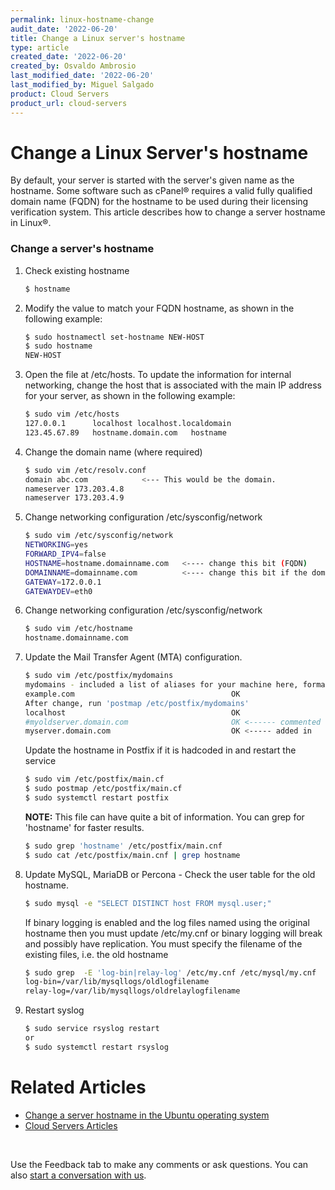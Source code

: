 ```yaml
---
permalink: linux-hostname-change
audit_date: '2022-06-20'
title: Change a Linux server's hostname
type: article
created_date: '2022-06-20'
created_by: Osvaldo Ambrosio
last_modified_date: '2022-06-20'
last_modified_by: Miguel Salgado
product: Cloud Servers
product_url: cloud-servers
---
```

# Change a Linux Server's hostname

By default, your server is started with the server's given name as the hostname. 
Some software such as cPanel&reg; requires a valid fully qualified domain name (FQDN) for the hostname 
to be used during their licensing verification system. This article describes how to change a server hostname 
in Linux&reg;.

### Change a server's hostname

1.  Check existing hostname
    ```sh
    $ hostname
    ```

2.  Modify the value to match your FQDN hostname,
    as shown in the following example:
    ```sh
    $ sudo hostnamectl set-hostname NEW-HOST
    $ sudo hostname
    NEW-HOST
    ```

3.  Open the file at /etc/hosts. To update the information for internal
    networking, change the host that is associated with the main IP address
    for your server, as shown in the following example:
    ```sh         
    $ sudo vim /etc/hosts    
    127.0.0.1      localhost localhost.localdomain
    123.45.67.89   hostname.domain.com   hostname
    ```

4.  Change the domain name (where required)
    ```sh
    $ sudo vim /etc/resolv.conf
    domain abc.com            <--- This would be the domain.
    nameserver 173.203.4.8
    nameserver 173.203.4.9
    ```

5.  Change networking configuration /etc/sysconfig/network
    ```sh
    $ sudo vim /etc/sysconfig/network
    NETWORKING=yes
    FORWARD_IPV4=false
    HOSTNAME=hostname.domainname.com   <---- change this bit (FQDN)
    DOMAINNAME=domainname.com          <---- change this bit if the domain name has changed
    GATEWAY=172.0.0.1
    GATEWAYDEV=eth0
    ```

6.  Change networking configuration /etc/sysconfig/network
    ```sh
    $ sudo vim /etc/hostname
    hostname.domainname.com
    ```

7.  Update the Mail Transfer Agent (MTA) configuration.
    ```sh
    $ sudo vim /etc/postfix/mydomains
    mydomains - included a list of aliases for your machine here, formatted:
    example.com                                   OK
    After change, run 'postmap /etc/postfix/mydomains'
    localhost                                     OK
    #myoldserver.domain.com                       OK <------ commented out
    myserver.domain.com                           OK <----- added in
    ```

    Update the hostname in Postfix if it is hadcoded in and restart the service
    ```sh
    $ sudo vim /etc/postfix/main.cf
    $ sudo postmap /etc/postfix/main.cf
    $ sudo systemctl restart postfix
    ```
    **NOTE:** This file can have quite a bit of information. You can grep for 'hostname' for faster results.
    ```sh
    $ sudo grep 'hostname' /etc/postfix/main.cnf
    $ sudo cat /etc/postfix/main.cnf | grep hostname
    ```

8.  Update MySQL, MariaDB or Percona - Check the user table for the old hostname.
    ```sh
    $ sudo mysql -e "SELECT DISTINCT host FROM mysql.user;"
    ```

    If binary logging is enabled and the log files named using the original hostname then you must update /etc/my.cnf or binary logging will break and possibly have replication. You must specify the filename of the existing files, i.e. the old hostname

    ```sh
    $ sudo grep  -E 'log-bin|relay-log' /etc/my.cnf /etc/mysql/my.cnf
    log-bin=/var/lib/mysqllogs/oldlogfilename
    relay-log=/var/lib/mysqllogs/oldrelaylogfilename
    ```

9.  Restart syslog
    ```sh
    $ sudo service rsyslog restart    
    or
    $ sudo systemctl restart rsyslog
    ```

# Related Articles
- [Change a server hostname in the Ubuntu operating system][ChanUbu]
- [Cloud Servers Articles][CloudSer]

[ChanUbu]: <https://docs.rackspace.com/support/how-to/change-a-server-hostname-in-the-ubuntu-operating-system/>
[CloudSer]: <https://docs.rackspace.com/support/how-to/cloud-servers-all-articles>
</br>

Use the Feedback tab to make any comments or ask questions. You can also [start a conversation with us](https://www.rackspace.com/contact).
